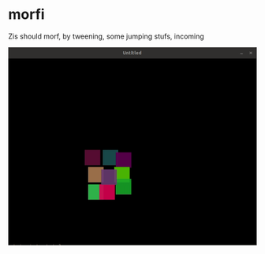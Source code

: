 # morfi
Zis should morf, by tweening, some jumping stufs, incoming

![animation](https://github.com/pipejesus/morfi/blob/main/Peek%202020-10-28%2022-02.gif?raw=true)
